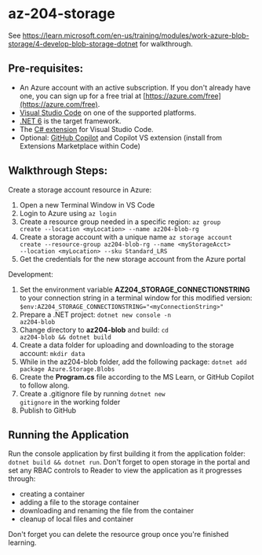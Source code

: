# az-204-storage
See https://learn.microsoft.com/en-us/training/modules/work-azure-blob-storage/4-develop-blob-storage-dotnet for walkthrough.

## Pre-requisites:
- An Azure account with an active subscription. If you don't already have one, you can sign up for a free trial at [https://azure.com/free](https://azure.com/free).
- [Visual Studio Code](https://code.visualstudio.com/) on one of the supported platforms.
- [.NET 6](https://dotnet.microsoft.com/download/dotnet/6.0) is the target framework.
- The [C# extension](https://marketplace.visualstudio.com/items?itemName=ms-dotnettools.csharp) for Visual Studio Code.
- Optional: [GitHub Copilot](https://github.com/features/copilot) and Copilot VS extension (install from Extensions Marketplace within Code)

## Walkthrough Steps:
Create a storage account resource in Azure:
1. Open a new Terminal Window in VS Code
2. Login to Azure using <code>az login</code>
3. Create a resource group needed in a specific region: <code>az group create --location \<myLocation\> --name az204-blob-rg</code>
4. Create a storage account with a unique name <code>az storage account create --resource-group az204-blob-rg --name \<myStorageAcct\> --location \<myLocation\> --sku Standard_LRS</code>
5. Get the credentials for the new storage account from the Azure portal

Development:
1. Set the environment variable **AZ204_STORAGE_CONNECTIONSTRING** to your connection string in a terminal window for this modified version: <code>$env:AZ204_STORAGE_CONNECTIONSTRING="\<myConnectionString\>"</code>
1. Prepare a .NET project: <code>dotnet new console -n az204-blob</code>
1. Change directory to **az204-blob** and build: <code>cd az204-blob && dotnet build</code>
1. Create a data folder for uploading and downloading to the storage account: <code>mkdir data</code>
1. While in the az204-blob folder, add the following package: <code>dotnet add package Azure.Storage.Blobs</code>
1. Create the **Program.cs** file according to the MS Learn, or GitHub Copilot to follow along.
1. Create a .gitignore file by running <code>dotnet new gitignore</code> in the working folder
1. Publish to GitHub

## Running the Application
Run the console application by first building it from the application folder: <code>dotnet build && dotnet run</code>. Don't forget to open storage in the portal and set any RBAC controls to Reader to view the application as it progresses through:
- creating a container
- adding a file to the storage container
- downloading and renaming the file from the container
- cleanup of local files and container

Don't forget you can delete the resource group once you're finished learning.

